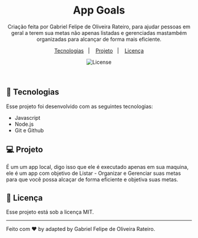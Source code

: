 <h1 align="center"> App Goals</h1>

<p align="center">
Criação feita por Gabriel Felipe de Oliveira Rateiro, para ajudar pessoas em geral a terem sua metas não apenas listadas e gerenciadas mastambém organizadas para alcançar de forma mais eficiente. <br/>


<p align="center">
  <a href="#-tecnologias">Tecnologias</a>&nbsp;&nbsp;&nbsp;|&nbsp;&nbsp;&nbsp;
  <a href="#-projeto">Projeto</a>&nbsp;&nbsp;&nbsp;|&nbsp;&nbsp;&nbsp;
  <a href="#memo-licença">Licença</a>
</p>

<p align="center">
  <img alt="License" src="https://img.shields.io/static/v1?label=license&message=MIT&color=49AA26&labelColor=000000">
</p>

<br>

## 🚀 Tecnologias

Esse projeto foi desenvolvido com as seguintes tecnologias:

- Javascript
- Node.js
- Git e Github

## 💻 Projeto

É um um app local, digo isso que ele é executado apenas em sua maquina, ele é um app com objetivo de Listar - Organizar e Gerenciar suas metas para que você possa alcaçar de forma eficiente e objetiva suas metas.

## :memo: Licença

Esse projeto está sob a licença MIT.

---

Feito com ♥ by adapted by Gabriel Felipe de Oliveira Rateiro.
